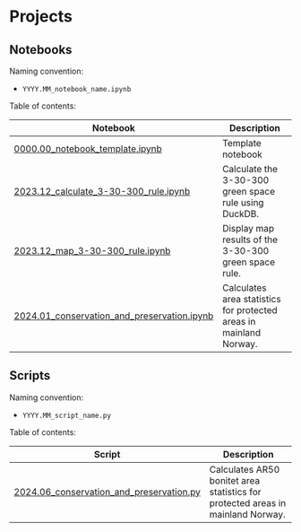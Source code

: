 # Projects

## Notebooks

Naming convention:
- `YYYY.MM_notebook_name.ipynb`

Table of contents:

| Notebook | Description | 
| -------- | ----------- | 
| [0000.00_notebook_template.ipynb](0000.00_notebook_template.ipynb)| Template notebook |
| [2023.12_calculate_3-30-300_rule.ipynb](2023.12_calculate_3-30-300_rule.ipynb) | Calculate the 3-30-300 green space rule using DuckDB.|
| [2023.12_map_3-30-300_rule.ipynb](2023.12_map_3-30-300_rule.ipynb)| Display map results of the 3-30-300 green space rule. |
| [2024.01_conservation_and_preservation.ipynb](2024.01_conservation_and_preservation.ipynb) | Calculates area statistics for protected areas in mainland Norway. | 


## Scripts

Naming convention:
- `YYYY.MM_script_name.py`

Table of contents:

| Script | Description | 
| ------ | ----------- | 
| [2024.06_conservation_and_preservation.py](2024.06_conservation_and_preservation.py) | Calculates AR50 bonitet area statistics for protected areas in mainland Norway. |

